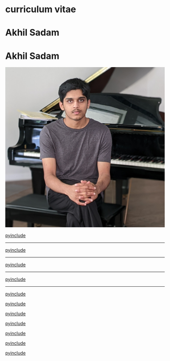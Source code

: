 <link rel="stylesheet" href="/static/css/phogroup.css">
<link rel="stylesheet" href="/static/css/layout-poster.css">
<link rel="stylesheet" href="/static/css/shubun.css">
<link rel="stylesheet" href="https://cdnjs.cloudflare.com/ajax/libs/font-awesome/4.7.0/css/font-awesome.min.css">

<div>
    <div class="fullscreen z-2-back">
        <div class="visor">
            <div class="sc-art-row">
                <div class="sc-art"></div>
                <div class="blackout"></div>
            </div>
        </div> 
    </div>
    <div class="cv">
        <div class="poster-row main-row" markdown="1">
            <div class="poster-column" markdown="1">
                
<div id="optional" markdown="1">

<h1 class="huge" style="width: 100%;">curriculum vitae</h1>

</div>

<div id="resume" markdown="1">

<h1 class="huge hide" style="width: 100%;">Akhil Sadam</h1>
<h1 class="huge titles">Akhil Sadam</h1>
<img class="profile" src="/static/img/auth.jpg"></img>
</div>


[pyinclude](positions.md)

---

<div class="poster-section poster-scols skill" markdown="1">

[pyinclude](skills.md)

<!-- <div id="resume" markdown="1">

---

[pyinclude](xp.md)

</div> -->

<div id="resume" markdown="1">

<hr style="margin: 0px !important;">

[pyinclude](edu.md)

</div>

</div>

---

<div id="optional" markdown="1">

[pyinclude](pubs.md)

---

[pyinclude](edu.md)

[pyinclude](xp.md)

</div>


<div class="flex-row pub-row" markdown="1">

[pyinclude](hon.md)


<div id="resume" markdown="1">

<!-- [pyinclude](edu.md) -->

[pyinclude](pubs.md)

</div>

<div class="flex-col" markdown="1">

<div id="optional" markdown="1">

[pyinclude](reach.md)

[pyinclude](add.md)

</div>

</div>
</div>
</div>

[pyinclude](links.md)

</div>
        </div>
    </div>
</div>